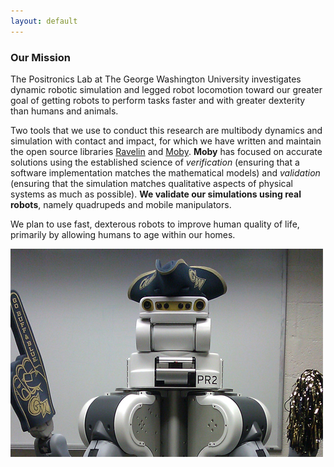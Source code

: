 ```yaml
---
layout: default
---
```

### Our Mission

The Positronics Lab at The George Washington University investigates dynamic robotic simulation and legged robot locomotion toward our greater goal of getting robots to perform tasks faster and with greater dexterity than humans and animals.

Two tools that we use to conduct this research are multibody dynamics and simulation with contact and impact, for which we have written and maintain the open source libraries [Ravelin] and [Moby]. **Moby** has focused on accurate solutions
using the established science of _verification_ (ensuring that a software
implementation matches the mathematical models) and _validation_ (ensuring
that the simulation matches qualitative aspects of physical systems as much
as possible). **We validate our simulations using real robots**, namely
quadrupeds and mobile manipulators.  

We plan to use fast, dexterous robots to improve human quality of life, primarily by allowing humans to age within our homes.

[Ravelin]: /Ravelin
[Moby]: /Moby
[Pacer]: https://github.com/PositronicsLab/Pacer

![PR2](assets/img/PR2.jpg)
